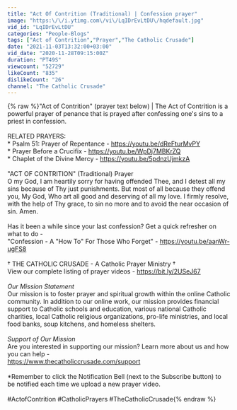 ```yaml
---
title: "Act Of Contrition (Traditional) | Confession prayer"
image: "https:\/\/i.ytimg.com\/vi\/LqIDrEvLtDU\/hqdefault.jpg"
vid_id: "LqIDrEvLtDU"
categories: "People-Blogs"
tags: ["Act of Contrition","Prayer","The Catholic Crusade"]
date: "2021-11-03T13:32:00+03:00"
vid_date: "2020-11-28T09:15:00Z"
duration: "PT49S"
viewcount: "52729"
likeCount: "835"
dislikeCount: "26"
channel: "The Catholic Crusade"
---
```

{% raw %}&quot;Act of Contrition&quot; (prayer text below)  |  The Act of Contrition is a powerful prayer of penance that is prayed after confessing one's sins to a priest in confession. <br /><br />RELATED PRAYERS:<br /> * Psalm 51: Prayer of Repentance - <a rel="nofollow" target="blank" href="https://youtu.be/dReFturMvPY">https://youtu.be/dReFturMvPY</a><br /> * Prayer Before a Crucifix - <a rel="nofollow" target="blank" href="https://youtu.be/WpDj7MBKrZQ">https://youtu.be/WpDj7MBKrZQ</a><br /> * Chaplet of the Divine Mercy - <a rel="nofollow" target="blank" href="https://youtu.be/5pdnzUjmkzA">https://youtu.be/5pdnzUjmkzA</a><br /><br />&quot;ACT OF CONTRITION&quot; (Traditional) Prayer<br />O my God, I am heartily sorry for having offended Thee, and I detest all my sins because of Thy just punishments. But most of all because they offend you, My God, Who art all good and deserving of all my love. I firmly resolve, with the help of Thy grace, to sin no more and to avoid the near occasion of sin. Amen.<br /><br />Has it been a while since your last confession?  Get a quick refresher on what to do -<br />&quot;Confession - A &quot;How To&quot; For Those Who Forget&quot; - <a rel="nofollow" target="blank" href="https://youtu.be/aanWr-ugFS8">https://youtu.be/aanWr-ugFS8</a> <br /><br />† THE CATHOLIC CRUSADE - A Catholic Prayer Ministry †<br />View our complete listing of prayer videos - <a rel="nofollow" target="blank" href="https://bit.ly/2USeJ67">https://bit.ly/2USeJ67</a><br /><br />*Our Mission Statement*<br />Our mission is to foster prayer and spiritual growth within the online Catholic community. In addition to our online work, our mission provides financial support to Catholic schools and education, various national Catholic charities, local Catholic religious organizations, pro-life ministries, and local food banks, soup kitchens, and homeless shelters.<br /><br />*Support of Our Mission*<br />Are you interested in supporting our mission?  Learn more about us and how you can help -<br /><a rel="nofollow" target="blank" href="https://www.thecatholiccrusade.com/support">https://www.thecatholiccrusade.com/support</a><br /><br />*Remember to click the Notification Bell (next to the Subscribe button) to be notified each time we upload a new prayer video.<br /><br />#ActofContrition #CatholicPrayers #TheCatholicCrusade{% endraw %}
